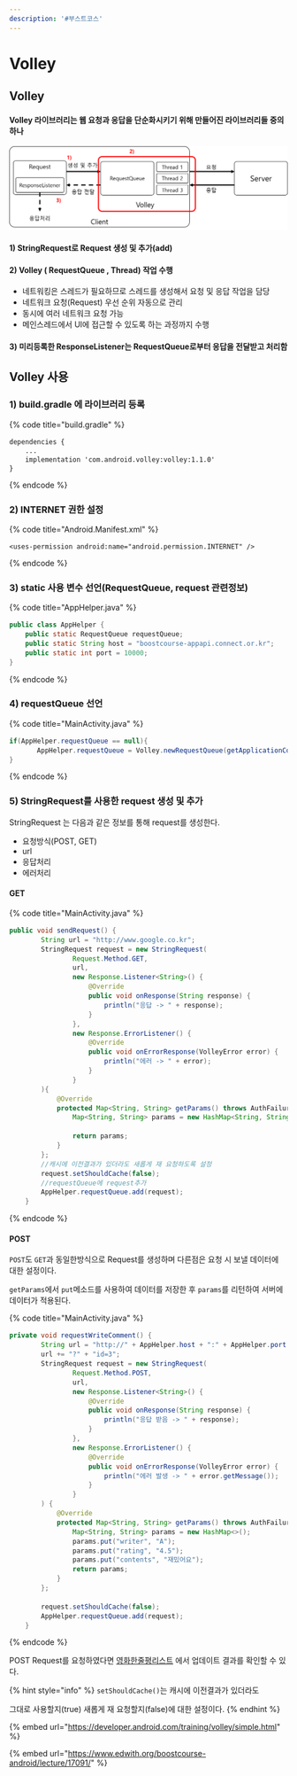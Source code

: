 ```yaml
---
description: '#부스트코스'
---
```


# Volley

## Volley

#### Volley 라이브러리는 웹 요청과 응답을 단순화시키기 위해 만들어진 라이브러리들 중의 하나 

![](../.gitbook/assets/volley.png)

#### 1\) StringRequest로 Request 생성 및 추가\(add\)

#### 2\) Volley \( RequestQueue , Thread\) 작업 수행 

* 네트워킹은 스레드가 필요하므로 스레드를 생성해서 요청 및 응답 작업을 담당
* 네트워크 요청\(Request\) 우선 순위 자동으로 관리
* 동시에 여러 네트워크 요청 가능 
* 메인스레드에서 UI에 접근할 수 있도록 하는 과정까지 수행

#### 3\) 미리등록한 ResponseListener는 RequestQueue로부터 응답을 전달받고 처리함

## Volley 사용

### 1\) build.gradle 에 라이브러리 등록 

{% code title="build.gradle" %}
```text
dependencies {
    ...
    implementation 'com.android.volley:volley:1.1.0'
}
```
{% endcode %}

### 2\) INTERNET 권한 설정 

{% code title="Android.Manifest.xml" %}
```markup
<uses-permission android:name="android.permission.INTERNET" />
```
{% endcode %}

### 3\) static 사용 변수 선언\(RequestQueue, request 관련정보\)

{% code title="AppHelper.java" %}
```java
public class AppHelper {
    public static RequestQueue requestQueue;
    public static String host = "boostcourse-appapi.connect.or.kr";
    public static int port = 10000;
}
```
{% endcode %}

### 4\) requestQueue 선언 

{% code title="MainActivity.java" %}
```java
if(AppHelper.requestQueue == null){
       AppHelper.requestQueue = Volley.newRequestQueue(getApplicationContext());
}
```
{% endcode %}

### 5\) StringRequest를 사용한 request 생성 및 추가 

StringRequest 는 다음과 같은 정보를 통해 request를 생성한다. 

* 요청방식\(POST, GET\)
* url 
* 응답처리
* 에러처리

#### **GET**

{% code title="MainActivity.java" %}
```java
public void sendRequest() {
        String url = "http://www.google.co.kr";
        StringRequest request = new StringRequest(
                Request.Method.GET,
                url,
                new Response.Listener<String>() {
                    @Override
                    public void onResponse(String response) {
                        println("응답 -> " + response);
                    }
                },
                new Response.ErrorListener() {
                    @Override
                    public void onErrorResponse(VolleyError error) {
                        println("에러 -> " + error);
                    }
                }
        ){
            @Override
            protected Map<String, String> getParams() throws AuthFailureError {
                Map<String, String> params = new HashMap<String, String>();

                return params;
            }
        };
        //캐시에 이전결과가 있더라도 새롭게 재 요청하도록 설정  
        request.setShouldCache(false);
        //requestQueue에 request추가
        AppHelper.requestQueue.add(request);
    }
```
{% endcode %}

#### POST 

`POST`도 `GET`과 동일한방식으로 Request를 생성하며 다른점은 요청 시 보낼 데이터에 대한 설정이다.

 `getParams`에서 `put`메소드를 사용하여 데이터를 저장한 후 `params`를 리턴하여 서버에 데이터가 적용된다.

{% code title="MainActivity.java" %}
```java
private void requestWriteComment() {
        String url = "http://" + AppHelper.host + ":" + AppHelper.port + "/movie/createComment";
        url += "?" + "id=3";
        StringRequest request = new StringRequest(
                Request.Method.POST,
                url,
                new Response.Listener<String>() {
                    @Override
                    public void onResponse(String response) {
                        println("응답 받음 -> " + response);
                    }
                },
                new Response.ErrorListener() {
                    @Override
                    public void onErrorResponse(VolleyError error) {
                        println("에러 발생 -> " + error.getMessage());
                    }
                }
        ) {
            @Override
            protected Map<String, String> getParams() throws AuthFailureError {
                Map<String, String> params = new HashMap<>();
                params.put("writer", "A");
                params.put("rating", "4.5");
                params.put("contents", "재밌어요");
                return params;
            }
        };

        request.setShouldCache(false);
        AppHelper.requestQueue.add(request);
    }
```
{% endcode %}

POST Request를 요청하였다면 [영화한줄평리스트](http://boostcourse-appapi.connect.or.kr:10000/movie/readCommentList?id=3) 에서 업데이트 결과를 확인할 수 있다.

{% hint style="info" %}
`setShouldCache()`는 캐시에 이전결과가 있더라도 

그대로 사용할지\(true\) 새롭게 재 요청할지\(false\)에 대한 설정이다.
{% endhint %}

{% embed url="https://developer.android.com/training/volley/simple.html" %}

{% embed url="https://www.edwith.org/boostcourse-android/lecture/17091/" %}



